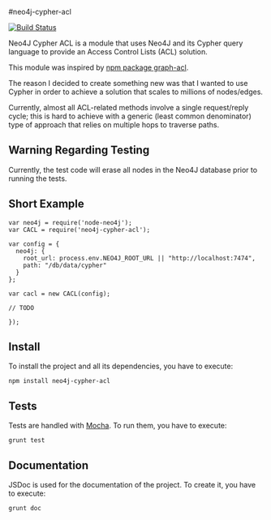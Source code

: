 #neo4j-cypher-acl

[![Build Status](https://travis-ci.org/willmitchell/neo4j-cypher-acl.svg?branch=master)](https://travis-ci.org/willmitchell/neo4j-cypher-acl)

Neo4J Cypher ACL is a module that uses Neo4J and its Cypher query language to provide an Access Control Lists (ACL) solution.

This module was inspired by [npm package graph-acl](https://github.com/ydigital-factory/node-graph-acl).

The reason I decided to create something new was that I wanted to use Cypher in order to achieve a solution that scales to millions of nodes/edges.

Currently, almost all ACL-related methods involve a single request/reply cycle; this is hard to achieve with a generic (least common denominator)
type of approach that relies on multiple hops to traverse paths.

## Warning Regarding Testing

Currently, the test code will erase all nodes in the Neo4J database prior to running the tests.

## Short Example

```
var neo4j = require('node-neo4j');
var CACL = require('neo4j-cypher-acl');

var config = {
  neo4j: {
    root_url: process.env.NEO4J_ROOT_URL || "http://localhost:7474",
    path: "/db/data/cypher"
  }
};

var cacl = new CACL(config);

// TODO

});

```


## Install

To install the project and all its dependencies, you have to execute:
```
npm install neo4j-cypher-acl
```

## Tests

Tests are handled with [Mocha](http://mochajs.org/). To run them, you have to execute:
```
grunt test

```

## Documentation

JSDoc is used for the documentation of the project. To create it, you have to execute:
```
grunt doc
```

